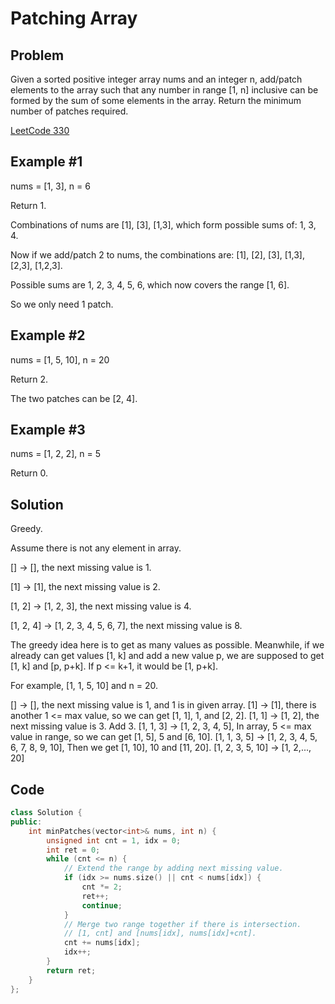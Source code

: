 Patching Array
====

Problem
----

Given a sorted positive integer array nums and an integer n, add/patch elements to the array such that any number in range [1, n] inclusive can be formed by the sum of some elements in the array. Return the minimum number of patches required.

[LeetCode 330](https://leetcode.com/problems/patching-array/)

Example #1
----

nums = [1, 3], n = 6

Return 1.

Combinations of nums are [1], [3], [1,3], which form possible sums of: 1, 3, 4.

Now if we add/patch 2 to nums, the combinations are: [1], [2], [3], [1,3], [2,3], [1,2,3].

Possible sums are 1, 2, 3, 4, 5, 6, which now covers the range [1, 6].

So we only need 1 patch.

Example #2
----

nums = [1, 5, 10], n = 20

Return 2.

The two patches can be [2, 4].

Example #3
----
nums = [1, 2, 2], n = 5

Return 0.

Solution
----
Greedy. 

Assume there is not any element in array.

[] -> [], the next missing value is 1.

[1] -> [1], the next missing value is 2.

[1, 2] -> [1, 2, 3], the next missing value is 4.

[1, 2, 4] -> [1, 2, 3, 4, 5, 6, 7], the next missing value is 8.

The greedy idea here is to get as many values as possible. Meanwhile, if we already can get values [1, k] and add a new value p, we are supposed to get [1, k] and [p, p+k]. If p <= k+1, it would be [1, p+k].

For example, [1, 1, 5, 10] and n = 20.

[] -> [], the next missing value is 1, and 1 is in given array.
[1] -> [1], there is another 1 <= max value, so we can get [1, 1], 1, and [2, 2].
[1, 1] -> [1, 2], the next missing value is 3. Add 3.
[1, 1, 3] -> [1, 2, 3, 4, 5], In array, 5 <= max value in range, so we can get [1, 5], 5 and [6, 10].
[1, 1, 3, 5] -> [1, 2, 3, 4, 5, 6, 7, 8, 9, 10], Then we get [1, 10], 10 and [11, 20].
[1, 2, 3, 5, 10] -> [1, 2,..., 20]

Code
----

```cpp
class Solution {
public:
    int minPatches(vector<int>& nums, int n) {
        unsigned int cnt = 1, idx = 0;
        int ret = 0;
        while (cnt <= n) {
            // Extend the range by adding next missing value.
            if (idx >= nums.size() || cnt < nums[idx]) {
                cnt *= 2;
                ret++;
                continue;
            }
            // Merge two range together if there is intersection.
            // [1, cnt] and [nums[idx], nums[idx]+cnt].
            cnt += nums[idx];
            idx++;
        }
        return ret;
    }
};
```
